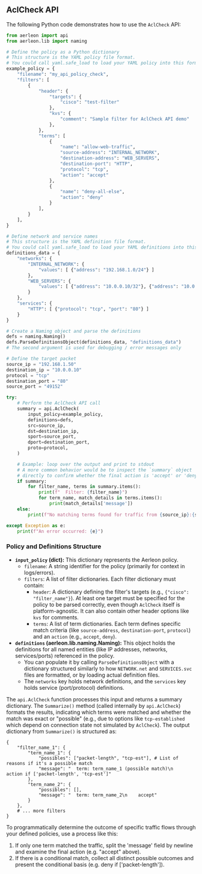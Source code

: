 
## AclCheck API

The following Python code demonstrates how to use the `AclCheck` API:

```python
from aerleon import api
from aerleon.lib import naming

# Define the policy as a Python dictionary
# This structure is the YAML policy file format.
# You could call yaml.safe_load to load your YAML policy into this format.
example_policy = {
    "filename": "my_api_policy_check",
    "filters": [
        {
            "header": {
                "targets": {
                    "cisco": "test-filter"
                },
                "kvs": {
                    "comment": "Sample filter for AclCheck API demo"
                },
            },
            "terms": [
                {
                    "name": "allow-web-traffic",
                    "source-address": "INTERNAL_NETWORK",
                    "destination-address": "WEB_SERVERS",
                    "destination-port": "HTTP",
                    "protocol": "tcp",
                    "action": "accept"
                },
                {
                    "name": "deny-all-else",
                    "action": "deny"
                }
            ],
        }
    ],
}

# Define network and service names
# This structure is the YAML definition file format.
# You could call yaml.safe_load to load your YAML definitions into this format.
definitions_data = {
    "networks": {
        "INTERNAL_NETWORK": {
            "values": [ {"address": "192.168.1.0/24"} ]
        },
        "WEB_SERVERS": {
            "values": [ {"address": "10.0.0.10/32"}, {"address": "10.0.0.11/32"} ]
        }
    },
    "services": {
        "HTTP": [ {"protocol": "tcp", "port": "80"} ]
    }
}

# Create a Naming object and parse the definitions
defs = naming.Naming()
defs.ParseDefinitionsObject(definitions_data, "definitions_data")
# The second argument is used for debugging / error messages only

# Define the target packet
source_ip = "192.168.1.50"
destination_ip = "10.0.0.10"
protocol = "tcp"
destination_port = "80"
source_port = "49152"

try:
    # Perform the AclCheck API call
    summary = api.AclCheck(
        input_policy=example_policy,
        definitions=defs,
        src=source_ip,
        dst=destination_ip,
        sport=source_port,
        dport=destination_port,
        proto=protocol,
    )

    # Example: loop over the output and print to stdout
    # A more common behavior would be to inspect the `summary` object
    # directly to confirm whether the final action is 'accept' or 'deny'
    if summary:
        for filter_name, terms in summary.items():
            print(f"  Filter: {filter_name}")
            for term_name, match_details in terms.items():
                print(match_details['message'])
    else:
        print(f"No matching terms found for traffic from {source_ip}:{source_port} to {destination_ip}:{destination_port} ({protocol}).")

except Exception as e:
    print(f"An error occurred: {e}")

```

### Policy and Definitions Structure

*   **`input_policy` (dict):** This dictionary represents the Aerleon policy.
    *   `filename`: A string identifier for the policy (primarily for context in logs/errors).
    *   `filters`: A list of filter dictionaries. Each filter dictionary must contain:
        *   `header`: A dictionary defining the filter's targets (e.g., `{"cisco": "filter_name"}`). At least one target must be specified for the policy to be parsed correctly, even though `AclCheck` itself is platform-agnostic. It can also contain other header options like `kvs` for comments.
        *   `terms`: A list of term dictionaries. Each term defines specific match criteria (like `source-address`, `destination-port`, `protocol`) and an `action` (e.g., `accept`, `deny`).
*   **`definitions` (aerleon.lib.naming.Naming):** This object holds the definitions for all named entities (like IP addresses, networks, services/ports) referenced in the policy.
    *   You can populate it by calling `ParseDefinitionsObject` with a dictionary structured similarly to how `NETWORK.net` and `SERVICES.svc` files are formatted, or by loading actual definition files.
    *   The `networks` key holds network definitions, and the `services` key holds service (port/protocol) definitions.

The `api.AclCheck` function processes this input and returns a summary dictionary. The `Summarize()` method (called internally by `api.AclCheck`) formats the results, indicating which terms were matched and whether the match was exact or "possible" (e.g., due to options like `tcp-established` which depend on connection state not simulated by `AclCheck`).
The output dictionary from `Summarize()` is structured as:

```
{
    "filter_name_1": {
        "term_name_1": {
            "possibles": ["packet-length", "tcp-est"], # List of reasons if it's a possible match
            "message": "  term: term_name_1 (possible match)\n    action if ['packet-length', 'tcp-est']"
        },
        "term_name_2": {
            "possibles": [],
            "message": "  term: term_name_2\n    accept"
        }
    },
    # ... more filters
}
```

To programmatically determine the outcome of specific traffic flows through your defined policies, use a process like this:

1. If only one term matched the traffic, split the 'message' field by newline and examine the final action (e.g. "accept" above).
2. If there is a conditional match, collect all distinct possible outcomes and present the conditional basis (e.g. deny if ['packet-length']).
